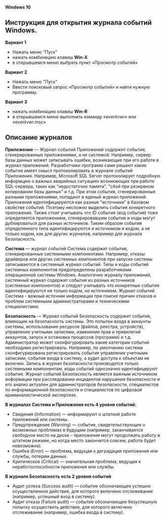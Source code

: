 
**Windows 10**


## Инструкция для открытия журнала событий Windows.

**Вариант 1**
- Нажать меню "Пуск"
- нажать комбинацию клавиш **Win-X**
- в открывшемся меню выбрать пункт «Просмотр событий»

**Вариант 2**
- Нажать меню "Пуск"
- Ввести поисковый запрос «Просмотр событий» и найти нужную программу.

**Вариант 3**
- нажать комбинацию клавиш **Win-R**
- в открывшемся меню выполнить команду «eventvwr» или «eventvwr.msc»

## Описание журналов

**Приложение**  — Журнал событий Приложений содержит события, сгенерированные приложениями, а не системой. Например, сервер базы данных может записывать ошибки, возникающие при его работе в журнал приложений. Разработчики программ сами решают какие события имеет смысл протоколировать в журнале событий Приложения. Например, Microsoft SQL Server протоколирует подробную информцию о важных аварийных ситуациях возникающих при работе SQL-сервера, таких как "недостаточно памяти", "сбой при резервном копировании базы данных" и т.д. При этом события, сгенерированные разными приложениями, попадают в единый журнал приложений. Приложения идентифицируются как разные "источники" в базовом свойстве событий. Поэтому несложно выделить события конкретного приложения. Также стоит учитывать что ID события (код события) тоже определяется приложением, сгенерировавшим событие и коды могут дублироваться для разных источников. Таким образом события определенного типа идентифицируются и источником и кодом, а не только кодом, как для других журналов, например для журнала Безопасность.

**Система**  — журнал событий Система содержит события, сгенерированные системными компонентами. Например, отказы драйверов или других системных компонентов при запуске системы записываются в системный журнал событий. Типы и коды событий системных компонентов предопределены разработчиками операционной системы Windows. Аналогично журналу приложений, системный журнал содержит события из разных источников (системных компонентов) и следует учитывать что конкретные события идентифицируются не только кодом, но источником. Журнал событий Система - важный источник информации при поиске причин отказов и проблем системными администраторами и техническими специалистами.

**Безопасность**  — Журнал событий Безопасность содержит события, влияющие на безопасность системы. Это попытки входа в аккаунты системы, использование ресурсов (файлов, реестра, устройств), управление учетными записями, изменения прав и привилегий аккаунтов, запуск и остановка процессов (программ) и т.д. Администратор может сконфигурировать какие категории событий необходимо регистрировать. Например, по умолчанию система сконфигурирована регистрировать события управления учетными записями, события входа в систему, а аудит доступа к объектам не включен. 
Запись в журнал безопасности производится только системными компонентам, коды событий однозначно идентифицируют события. Журнал событий Безопасность является важным источником информации при расследовании инцидентов нарушения безопасности и его анализ актуален для администраторов безопасности, специалистов по информационной безопасности и специалистов по цифровой криминалистической экспертизе.

**В журналах Cистема и Приложения есть 4 уровня событий:**

-   Сведения (Information)  — информируют о штатной работе приложений или системы.
-   Предупреждение (Warning)  — событие, свидетельствующее о возможных проблемах в будущем (например, заканчивается свободное место на диске – приложения могут продолжать работу в штатном режиме, но когда место закончится совсем, работа будет невозможна).
-   Ошибка (Error)  — проблема, ведущая к деградации приложения или службы, потерям данных.
-   Критическое (Critical)  — значительная проблема, ведущая к неработоспособности приложения или службы.

**В журнале Безопасность есть 2 уровня событий**
-   Аудит успеха (Success audit)  — событие обозначающее успешно осуществленное действие, для которого включено отслеживание (например, успешный вход в систему).
-   Аудит отказа (Failure audit)  — событие  обозначающее безуспешную попытку осуществить действие, для которого включено отслеживание (например, ошибка входа в систему).
